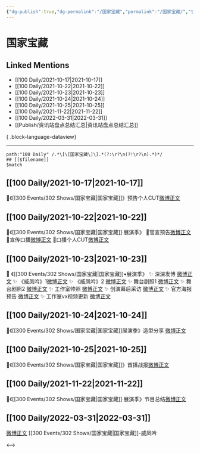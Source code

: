```yaml
---
{"dg-publish":true,"dg-permalink":"/国家宝藏","permalink":"/国家宝藏/","title":"国家宝藏","tags":[null],"created":"2022-11-17T21:38:47.000+08:00","updated":"2023-08-24T19:07:11.628+08:00"}
---
```


# 国家宝藏

## Linked Mentions
- [[100 Daily/2021-10-17\|2021-10-17]]
- [[100 Daily/2021-10-22\|2021-10-22]]
- [[100 Daily/2021-10-23\|2021-10-23]]
- [[100 Daily/2021-10-24\|2021-10-24]]
- [[100 Daily/2021-10-25\|2021-10-25]]
- [[100 Daily/2021-11-22\|2021-11-22]]
- [[100 Daily/2022-03-31\|2022-03-31]]
- [[Publish/资讯站盘点总结汇总\|资讯站盘点总结汇总]]

{ .block-language-dataview}

---

```expander
path:"100 Daily" /.*\[\[国家宝藏\]\].*(?:\r?\n(?!\r?\n).*)*/
## [[$filename]]
$match
```
## [[100 Daily/2021-10-17\|2021-10-17]]
🌟《[[300 Events/302 Shows/国家宝藏\|国家宝藏]]》预告个人CUT[微博正文](https://m.weibo.cn/6466290670/4693286801637694)
## [[100 Daily/2021-10-22\|2021-10-22]]
🌟《[[300 Events/302 Shows/国家宝藏\|国家宝藏]]·展演季》
💫官宣预告[微博正文](https://m.weibo.cn/6466290670/4695044298117694)
💫宣传口播[微博正文](https://m.weibo.cn/6466290670/4695064452530396)
💫口播个人CUT[微博正文](https://m.weibo.cn/6466290670/4695061466449185)
## [[100 Daily/2021-10-23\|2021-10-23]]
💫 《[[300 Events/302 Shows/国家宝藏\|国家宝藏]]•展演季》
✨ 深深发博 [微博正文](https://m.weibo.cn/6466290670/4695578330268102)
✨ 《威凤吟》1[微博正文](https://m.weibo.cn/6466290670/4695562044047562)
✨ 《威凤吟》2 [微博正文](https://m.weibo.cn/6466290670/4695571740496089)
✨ 舞台剧照1 [微博正文](https://m.weibo.cn/6466290670/4695474005348061)
✨ 舞台剧照2 [微博正文](https://m.weibo.cn/6466290670/4695587997880516)
✨ 工作室帅照 [微博正文](https://m.weibo.cn/6466290670/4695561707455003)
✨ 创演幕后采访 [微博正文](https://m.weibo.cn/6466290670/4695574698001349)
✨ 官方海报预告 [微博正文](https://m.weibo.cn/6466290670/4695460159947242)
✨ 工作室vx视频更新 [微博正文](https://m.weibo.cn/6466290670/4695606801468048)
## [[100 Daily/2021-10-24\|2021-10-24]]
🌟《[[300 Events/302 Shows/国家宝藏\|国家宝藏]]展演季》造型分享 [微博正文](https://weibo.com/detail/4695905184253194)
## [[100 Daily/2021-10-25\|2021-10-25]]
💫《[[300 Events/302 Shows/国家宝藏\|国家宝藏]]》首播战报[微博正文](https://m.weibo.cn/6466290670/4696182359855134)
## [[100 Daily/2021-11-22\|2021-11-22]]
🎵《[[300 Events/302 Shows/国家宝藏\|国家宝藏]]·展演季》节目总结[微博正文](https://m.weibo.cn/6466290670/4706467862544392)
## [[100 Daily/2022-03-31\|2022-03-31]]
[微博正文](https://m.weibo.cn/5595700253/4753190773594318) [[300 Events/302 Shows/国家宝藏\|国家宝藏]]-威凤吟

<-->

